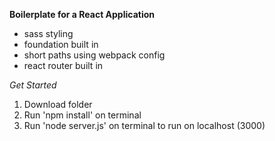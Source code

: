 <b>Boilerplate for a React Application</b>

<ul>
<li>sass styling</li>
<li>foundation built in<l/li>
<li>short paths using webpack config</li>
<li>react router built in</li>
</ul>

<i>Get Started</i>

<ol>
<li>Download folder</li>
<li>Run 'npm install' on terminal</li>
<li>Run 'node server.js' on terminal to run on localhost (3000)</li>
</ol>
